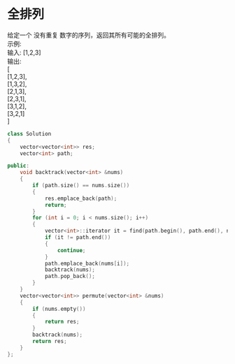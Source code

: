 # 全排列
给定一个 没有重复 数字的序列，返回其所有可能的全排列。<br>
示例: <br>
输入: [1,2,3] <br>
输出:       <br>
[          <br>
  [1,2,3], <br>
  [1,3,2], <br>
  [2,1,3], <br>
  [2,3,1], <br>
  [3,1,2], <br>
  [3,2,1]  <br>
] <br>
``` cpp
class Solution
{
    vector<vector<int>> res;
    vector<int> path;

public:
    void backtrack(vector<int> &nums)
    {
        if (path.size() == nums.size())
        {
            res.emplace_back(path);
            return;
        }
        for (int i = 0; i < nums.size(); i++)
        {
            vector<int>::iterator it = find(path.begin(), path.end(), nums[i]);
            if (it != path.end())
            {
                continue;
            }
            path.emplace_back(nums[i]);
            backtrack(nums);
            path.pop_back();
        }
    }
    vector<vector<int>> permute(vector<int> &nums)
    {
        if (nums.empty())
        {
            return res;
        }
        backtrack(nums);
        return res;
    }
};
```
